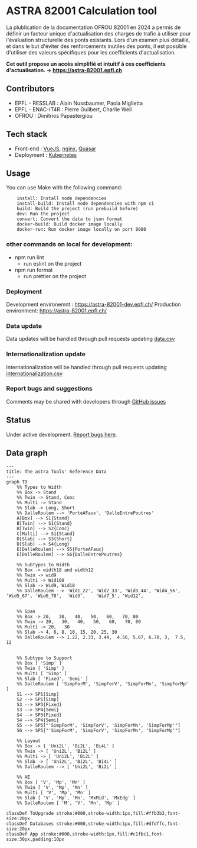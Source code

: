 # ASTRA 82001 Calculation tool

La plublication de la documentation OFROU 82001 en 2024 a permis de définir un facteur unique d'actualisation des charges de trafic à utiliser pour l'évaluation structurelle des ponts existants. Lors d'un examen plus détaillé, et dans le but d'éviter des renforcements inutiles des ponts, il est possible d'utiliser des valeurs spécifiques pour les coefficients d'actualisation.

**Cet outil propose un accès simplifié et intuitif à ces coefficients d'actualisation.
-> https://astra-82001.epfl.ch**

## Contributors

- EPFL - RESSLAB : Alain Nussbaumer, Paola Miglietta
- EPFL - ENAC-IT4R : Pierre Guilbert, Charlie Weil
- OFROU : Dimitrios Papastergiou

## Tech stack

- Front-end : [VueJS](https://vuejs.org/), [nginx](https://enginx.io/), [Quasar](url)
- Deployment : [Kubernetes](https://kubernetes.io/)

## Usage

You can use Make with the following command:

        install: Install node dependencies
        install-build: Install node dependencies with npm ci
        build: Build the project (run prebuild before)
        dev: Run the project
        convert: Convert the data to json format
        docker-build: Build docker image locally
        docker-run: Run docker image locally on port 8080

### other commands on local for development:

- npm run lint
  - run eslint on the project
- npm run format
  - run prettier on the project

### Deployment

Development environemnt : https://astra-82001-dev.epfl.ch/
Production environment: https://astra-82001.epfl.ch/

### Data update

Data updates will be handled through pull requests updating [data.csv](https://github.com/EPFL-ENAC/resslab-astra_82001/blob/main/src/assets/data/data.csv)

### Internationalization update

Internationalization will be handled through pull requests updating [internationalization.csv](https://github.com/EPFL-ENAC/resslab-astra_82001/blob/main/src/assets/data/internationalization.csv)

### Report bugs and suggestions

Comments may be shared with developers through [GitHub issues](<[https://github.com/EPFL-ENAC/resslab-astra_82001/blob/main/src/assets/data/data.csv](https://github.com/EPFL-ENAC/resslab-astra_82001/issues)>)

## Status

Under active development. [Report bugs here](https://github.com/EPFL-ENAC/resslab-astra_82001/issues).

## Data graph

```mermaid
---
title: The astra Tools' Reference Data
---
graph TD
    %% Types to Width
    %% Box -> Stand
    %% Twin -> Stand, Conc
    %% Multi -> Stand
    %% Slab -> Long, Short
    %% DalleRoulem --> 'PorteAFaux', 'DalleEntrePoutres'
    A[Box] --> S1{Stand}
    B[Twin] --> S1{Stand}
    B[Twin] --> S2{Conc}
    C[Multi] --> S1{Stand}
    D[Slab] --> S3{Short}
    D[Slab] --> S4{Long}
    E[DalleRoulem] --> S5{PorteAFaux}
    E[DalleRoulem] --> S6{DalleEntrePoutres}

    %% SubTypes to Width
    %% Box -> width18 and width12
    %% Twin -> wid9
    %% Multi -> Wid108
    %% Slab -> Wid9, Wid18
    %% DalleRoulem --> 'Wid1_22', 'Wid2_33', 'Wid3_44', 'Wid4_56', 'Wid5_67', 'Wid6_78',  'Wid3',    'Wid7_5', 'Wid12',


    %% Span
    %% Box -> 20,   30,   40,   50,   60,   70, 80
    %% Twin -> 20,   30,   40,   50,   60,   70, 80
    %% Multi -> 20,   30
    %% Slab -> 4, 6, 8, 10, 15, 20, 25, 30
    %% DalleRoulem --> 1.22, 2.33, 3.44,  4.56, 5.67, 6.78, 3,  7.5,   12


    %% Subtype to Support
    %% Box [ 'Simp' ]
    %% Twin [ 'Simp' ]
    %% Multi [ 'Simp' ]
    %% Slab [ 'Fixed', 'Semi' ]
    %% DalleRoulem [ 'SimpForM', 'SimpForV', 'SimpForMn', 'SimpForMp' ]
    S1 --> SP1[Simp]
    S2 --> SP1[Simp]
    S3 --> SP3{Fixed}
    S3 --> SP4{Semi}
    S4 --> SP3{Fixed}
    S4 --> SP4{Semi}
    S5 --> SP5["'SimpForM', 'SimpForV', 'SimpForMn', 'SimpForMp'"]
    S6 --> SP5["'SimpForM', 'SimpForV', 'SimpForMn', 'SimpForMp'"]

    %% Layout
    %% Box -> [ 'Uni2L', 'Bi2L', 'Bi4L' ]
    %% Twin -> [ 'Uni2L', 'Bi2L' ]
    %% Multi -> [ 'Uni2L', 'Bi2L' ]
    %% Slab -> [ 'Uni2L', 'Bi2L', 'Bi4L' ]
    %% DalleRoulem --> [ 'Uni2L', 'Bi2L' ]

    %% AE
    %% Box [ 'V', 'Mp', 'Mn' ]
    %% Twin [ 'V', 'Mp', 'Mn' ]
    %% Multi [ 'V', 'Mp', 'Mn' ]
    %% Slab [ 'V', 'Mp', 'Mn', 'MxMid', 'MxEdg' ]
    %% DalleRoulem [ 'M', 'V', 'Mn', 'Mp' ]

classDef ToUpgrade stroke:#000,stroke-width:1px,fill:#ffb3b3,font-size:20px
classDef Databases stroke:#000,stroke-width:1px,fill:#dfdffc,font-size:20px
classDef App stroke:#000,stroke-width:1px,fill:#c1fbc1,font-size:30px,padding:10px
```
